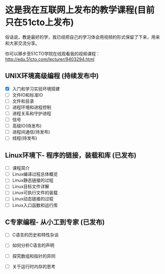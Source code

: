 # 这是我在互联网上发布的教学课程(目前只在51cto上发布)
俗话说，教是最好的学，我已经把自己的学习体会用视频的形式保留了下来，用来和大家交流分享。

你可以移步至51CTO学院在线观看我的视频课程：
http://edu.51cto.com/lecturer/9403294.html

## UNIX环境高级编程 (持续发布中)
- [x] 入门和学习实验环境搭建
- [ ] 文件IO和标准IO
- [ ] 文件和目录
- [ ] 进程环境和进程控制
- [ ] 进程关系和守护进程
- [ ] 信号
- [ ] 高级IO(待发布)
- [ ] 进程间通信(待发布)
- [ ] 线程(待发布)

## Linux环境下- 程序的链接，装载和库 (已发布)
- [ ] 课程简介
- [ ] Linux编译过程总体概览
- [ ] Linux静态链接的过程
- [ ] Linux目标文件详解
- [ ] Linux可执行文件的装载
- [ ] Linux动态链接的过程
- [ ] Linux入口函数和运行库

## C专家编程- 从小工到专家 (已发布)
- [ ] C语言的历史和特性杂谈
- [ ] 如何分析C语言的声明
- [ ] 探究数组和指针的异同
- [ ] 关于运行时内存的思考



